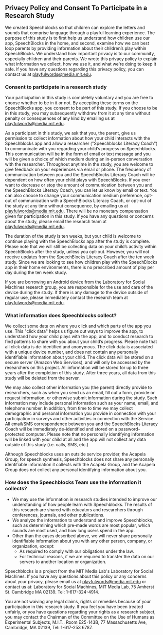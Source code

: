 ## Privacy Policy and Consent To Participate in a Research Study

We created Speechblocks so that children can explore the letters and sounds that comprise language through a playful learning experience. The purpose of this study is to first help us understand how children use our app, SpeechBlocks in the home, and second, examine how we can best loop parents by providing information about their children’s play within SpeechBlocks. We understand how important privacy is to our community, especially children and their parents. We wrote this privacy policy to explain what information we collect, how we use it, and what we're doing to keep it safe. If you have any questions regarding this privacy policy, you can contact us at [playfulwords@media.mit.edu](mailto:playfulwords@media.mit.edu).

### Consent to participate in a research study
Your participation in this study is completely voluntary and you are free to choose whether to be in it or not. By accepting these terms on the SpeechBlocks app, you consent to be part of this study. If you choose to be in this study, you may subsequently withdraw from it at any time without penalty or consequences of any kind by emailing us at [playfulwords@media.mit.edu](mailto:playfulwords@media.mit.edu).

As a participant in this study, we ask that you, the parent, give us permission to collect information about how your child interacts with the Speechblocks app and allow a researcher ("Speechblocks Literacy Coach") to communicate with you regarding your child’s progress on Speechblocks. This communication will be in the form of email or text message and you will be given a choice of which medium during an in-person conversation with the researcher. Throughout anytime in the study, you are welcome to give feedback on your experiences via email or phone. The frequency of communication between you and the SpeechBlocks Literacy Coach will be dependent on how often your child plays with SpeechBlocks. If you ever want to decrease or stop the amount of communication between you and the SpeechBlocks Literacy Coach, you can let us know by email or text. You can also choose to change your communication medium preference, opt-out of communication with a SpeechBlocks Literacy Coach, or opt-out of the study at any time without consequence, by emailing us at playfulwords@media.mit.edu. There will be no monetary compensation given for participation in this study. If you have any questions or concerns about the study, please email the research team at [playfulwords@media.mit.edu](mailto:playfulwords@media.mit.edu).

The duration of the study is ten weeks, but your child is welcome to continue playing with the SpeechBlocks app after the study is complete. Please note that we will still be collecting data on your child’s activity within SpeechBlocks after the study, unless you opt-out. However, you will not receive updates from the SpeechBlocks Literacy Coach after the ten week study. Since we are looking to see how children play with the SpeechBlocks app in their home environments, there is no prescribed amount of play per day during the ten week study. 

If you are borrowing an Android device from the Laboratory for Social Machines research group, you are responsible for the use and care of the device during the study. If there is any damage to the device outside of regular use, please immediately contact the research team at [playfulwords@media.mit.edu](mailto:playfulwords@media.mit.edu).

### What information does Speechblocks collect?
We collect some data on where you click and which parts of the app you use. This "click data" helps us figure out ways to improve the app, to understand how your child plays with the app, and to conduct research to find patterns to share with you about your child’s progress. Please note that all click data is de-identified and anonymous. The click data is associated with a unique device number, and does not contain any personally identifiable information about your child. The click data will be stored on a secure server (Amazon Web Services), and will only be accessed by the researchers on this project. All information will be stored for up to three years after the completion of this study. After three years, all data from this study will be deleted from the server. 

We may also collect other information you (the parent) directly provide to researchers, such as when you send us an email, fill out a form, provide or request information, or otherwise submit information during the study. Such information may include personal information such as your name, email, and telephone number. In addition, from time to time we may collect demographic and personal information you provide in connection with your participation in surveys and other activities in connection with the Service. All email/SMS correspondence between you and the SpeechBlocks Literacy Coach will be immediately de-identified and stored on a password-protected computer. Please note that no personally identifying information will be linked with your child at all and the app will not collect any data outside of this study (i.e. calls, SMS, etc.)

Although Speechblocks uses an outside service provider, the Acapela Group, for speech synthesis, Speechblocks does not share any personally identifiable information it collects with the Acapela Group, and the Acapela Group does not collect any personal identifying information about you.

### How does the Speechblocks Team use the information it collects?
* We may use the information in research studies intended to improve our understanding of how people learn with Speechblocks. The results of this research are shared with educators and researchers through conferences, journals, and other publications.
* We analyze the information to understand and improve Speechblocks, such as determining which pre-made words are most popular, which sounds are most used, and how long users spend in the app.
* Other than the cases described above, we will never share personally identifiable information about you with any other person, company, or organization, except:
	* As required to comply with our obligations under the law.
	* For technical reasons, if we are required to transfer the data on our servers to another location or organization.

Speechblocks is a project from the MIT Media Lab's Laboratory for Social Machines. If you have any questions about this policy or any concerns about your privacy, please email us at playfulwords@media.mit.edu or contact us at: Laboratory for Social Machines, MIT Media Lab, 75 Amherst St. Cambridge MA 02139. Tel: 1-617-324-4914.

You are not waiving any legal claims, rights or remedies because of your participation in this research study.  If you feel you have been treated unfairly, or you have questions regarding your rights as a research subject, you may contact the Chairman of the Committee on the Use of Humans as Experimental Subjects, M.I.T., Room E25-143B, 77 Massachusetts Ave, Cambridge, MA 02139, Tel: 1-617-253 6787.



